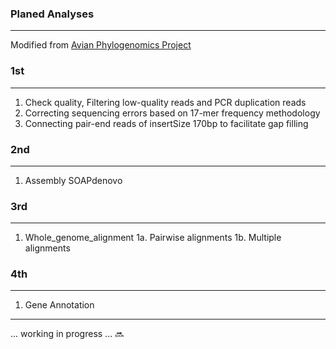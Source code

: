 ### Planed Analyses
---

Modified from [Avian Phylogenomics Project](http://avian.genomics.cn/en/index.html)

### 1st
---

1. Check quality, Filtering low-quality reads and PCR duplication reads
2. Correcting sequencing errors based on 17-mer frequency methodology
3. Connecting pair-end reads of insertSize 170bp to facilitate gap filling 

### 2nd
---

1. Assembly SOAPdenovo

### 3rd
---

1. Whole_genome_alignment 
	1a. Pairwise alignments 
	1b. Multiple alignments

### 4th
---

1. Gene Annotation

---

... working in progress ... :soon: